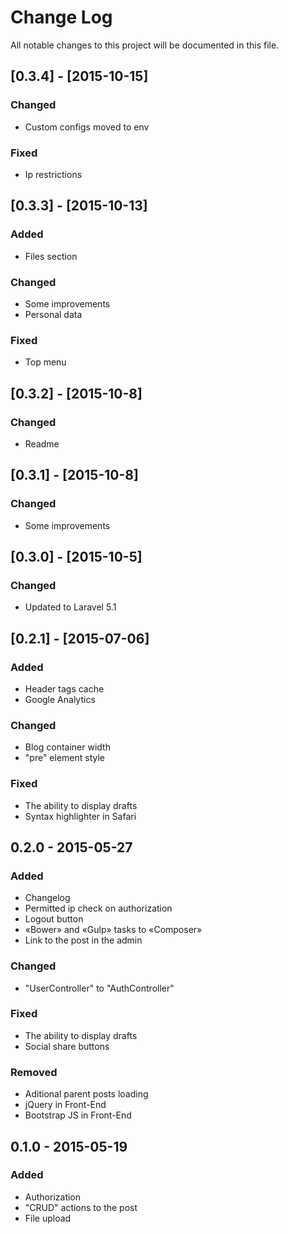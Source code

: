 # Change Log
All notable changes to this project will be documented in this file.

## [0.3.4] - [2015-10-15]
### Changed
- Custom configs moved to env

### Fixed
- Ip restrictions

## [0.3.3] - [2015-10-13]
### Added
- Files section

### Changed
- Some improvements
- Personal data

### Fixed
- Top menu

## [0.3.2] - [2015-10-8]
### Changed
- Readme

## [0.3.1] - [2015-10-8]
### Changed
- Some improvements

## [0.3.0] - [2015-10-5]
### Changed
- Updated to Laravel 5.1

## [0.2.1] - [2015-07-06]
### Added
- Header tags cache
- Google Analytics

### Changed
- Blog container width
- "pre" element style

### Fixed
- The ability to display drafts
- Syntax highlighter in Safari

## 0.2.0 - 2015-05-27
### Added
- Changelog
- Permitted ip check on authorization
- Logout button
- «Bower» and «Gulp» tasks to «Composer»
- Link to the post in the admin

### Changed
- "UserController" to "AuthController"

### Fixed
- The ability to display drafts
- Social share buttons

### Removed
- Aditional parent posts loading
- jQuery in Front-End
- Bootstrap JS in Front-End

## 0.1.0 - 2015-05-19
### Added
- Authorization
- "CRUD" actions to the post
- File upload